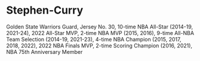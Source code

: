 # Stephen-Curry
Golden State Warriors Guard, Jersey No. 30, 10-time NBA All-Star (2014-19, 2021-24), 2022 All-Star MVP, 2-time NBA MVP (2015, 2016), 9-time All-NBA Team Selection (2014-19, 2021-23), 4-time NBA Champion (2015, 2017, 2018, 2022), 2022 NBA Finals MVP, 2-time Scoring Champion (2016, 2021), NBA 75th Anniversary Member
